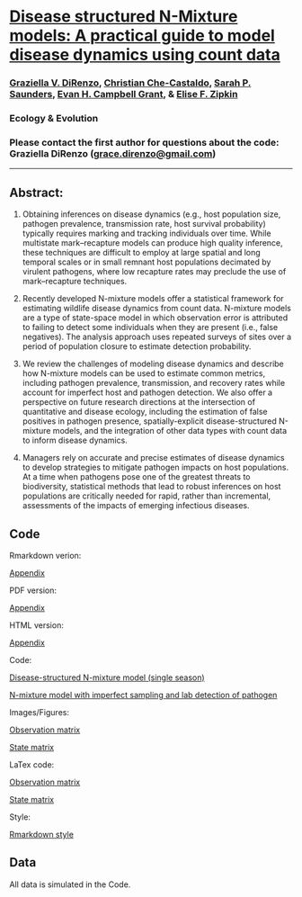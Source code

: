# [Disease structured N-Mixture models: A practical guide to model disease dynamics using count data](https://onlinelibrary.wiley.com/doi/full/10.1002/ece3.4849)

### [Graziella V. DiRenzo](https://grazielladirenzo.weebly.com), [Christian Che-Castaldo](https://github.com/CCheCastaldo), [Sarah P. Saunders](https://sarahpsaunders.wordpress.com/), [Evan H. Campbell Grant](https://www.usgs.gov/staff-profiles/evan-grant?qt-staff_profile_science_products=0#qt-staff_profile_science_products), & [Elise F. Zipkin](https://msu.edu/user/ezipkin/)

### Ecology & Evolution

### Please contact the first author for questions about the code: Graziella DiRenzo (grace.direnzo@gmail.com)
__________________________________________________________________________________________________________________________________________

## Abstract: 
1.  Obtaining inferences on disease dynamics (e.g., host population size, pathogen prevalence, transmission rate, host survival probability) typically requires marking and tracking individuals over time. While multistate mark–recapture models can produce high quality inference, these techniques are difficult to employ at large spatial and long temporal scales or in small remnant host populations decimated by virulent pathogens, where low recapture rates may preclude the use of mark–recapture techniques. 

2. Recently developed N-mixture models offer a statistical framework for estimating wildlife disease dynamics from count data. N-mixture models are a type of state-space model in which observation error is attributed to failing to detect some individuals when they are present (i.e., false negatives). The analysis approach uses repeated surveys of sites over a period of population closure to estimate detection probability. 

3. We review the challenges of modeling disease dynamics and describe how N-mixture models can be used to estimate common metrics, including pathogen prevalence, transmission, and recovery rates while account for imperfect host and pathogen detection. We also offer a perspective on future research directions at the intersection of quantitative and disease ecology, including the estimation of false positives in pathogen presence, spatially-explicit disease-structured N-mixture models, and the integration of other data types with count data to inform disease dynamics.

4. Managers rely on accurate and precise estimates of disease dynamics to develop strategies to mitigate pathogen impacts on host populations. At a time when pathogens pose one of the greatest threats to biodiversity, statistical methods that lead to robust inferences on host populations are critically needed for rapid, rather than incremental, assessments of the impacts of emerging infectious diseases.

## Code

Rmarkdown verion:

[Appendix](https://github.com/zipkinlab/DiRenzo_etal_2019_EcolAndEvol/blob/master/Appendix_09_Nov_2018.Rmd)

PDF version: 

[Appendix](https://github.com/zipkinlab/DiRenzo_etal_2019_EcolAndEvol/blob/master/Appendix_09_Nov_2018.pdf)

HTML version:

[Appendix](https://github.com/zipkinlab/DiRenzo_etal_2019_EcolAndEvol/blob/master/Appendix_09_Nov_2018.html)

Code:

[Disease-structured N-mixture model (single season)](https://github.com/zipkinlab/DiRenzo_etal_2019_EcolAndEvol/blob/master/model.txt)

[N-mixture model with imperfect sampling and lab detection of pathogen](https://github.com/zipkinlab/DiRenzo_etal_2019_EcolAndEvol/blob/master/model_sampling.txt)

Images/Figures: 

[Observation matrix](https://github.com/zipkinlab/DiRenzo_etal_2019_EcolAndEvol/blob/master/piMatrix.png)

[State matrix](https://github.com/zipkinlab/DiRenzo_etal_2019_EcolAndEvol/blob/master/psiMatrix.png)

LaTex code:

[Observation matrix](https://github.com/zipkinlab/DiRenzo_etal_2019_EcolAndEvol/blob/master/piMatrix.tex)

[State matrix](https://github.com/zipkinlab/DiRenzo_etal_2019_EcolAndEvol/blob/master/psiMatrix.tex)

Style:

[Rmarkdown style](https://github.com/zipkinlab/DiRenzo_etal_2019_EcolAndEvol/blob/master/style.css) 

## Data

All data is simulated in the Code.
